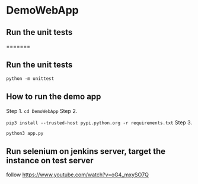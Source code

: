 # DemoWebApp
## Run the unit tests  
=======
## Run the unit tests

`python -m unittest`
## How to run the demo app

Step 1.
`cd DemoWebApp`
Step 2.

`pip3 install --trusted-host pypi.python.org -r requirements.txt`
Step 3.

`python3 app.py`


## Run selenium on jenkins server, target the instance on test server
follow https://www.youtube.com/watch?v=oG4_mxySO7Q
